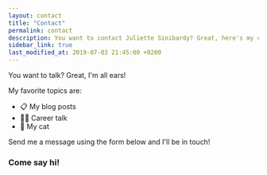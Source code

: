```yaml
---
layout: contact
title: "Contact"
permalink: contact
description: You want to contact Juliette Sinibardy? Great, here's my contact form.
sidebar_link: true
last_modified_at: 2019-07-03 21:45:00 +0200
---
```


You want to talk? Great, I'm all ears! 

My favorite topics are:
* 📋 My blog posts
* 👩‍💻 Career talk
* 🐾 My cat

Send me a message using the form below and I'll be in touch!


### Come say hi!
